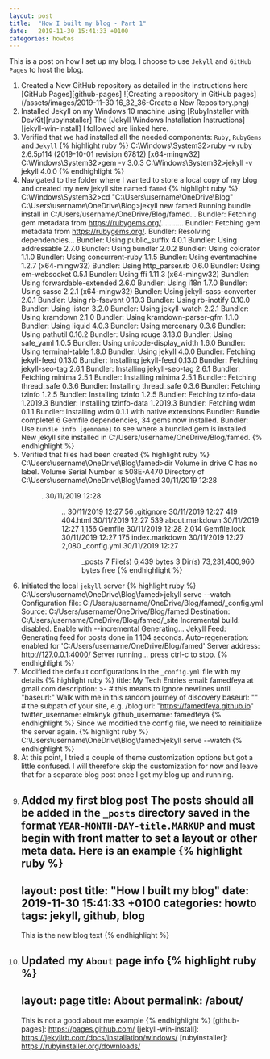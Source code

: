 ```yaml
---
layout: post
title:  "How I built my blog - Part 1"
date:   2019-11-30 15:41:33 +0100
categories: howtos
---
```


This is a post on how I set up my blog. I choose to use `Jekyll` and `GitHub Pages` to host the blog.

1.  Created a New GitHub repository as detailed in the instructions here [GitHub Pages][github-pages] 
    ![Creating a repository in GitHub pages](/assets/images/2019-11-30 16_32_36-Create a New Repository.png)
2.  Installed Jekyll on my Windows 10 machine using [RubyInstaller with DevKit][rubyinstaller]
    The [Jekyll Windows Installation Instructions][jekyll-win-install] I followed are linked here.
3.  Verified that we had installed all the needed components: `Ruby`, `RubyGems` and `Jekyll`
    {% highlight ruby %}
    C:\Windows\System32>ruby -v
    ruby 2.6.5p114 (2019-10-01 revision 67812) [x64-mingw32]
    C:\Windows\System32>gem -v
    3.0.3
    C:\Windows\System32>jekyll -v
    jekyll 4.0.0
    {% endhighlight %}
4.  Navigated to the folder where I wanted to store a local copy of my blog and created my new jekyll site named `famed`
    {% highlight ruby %}
    C:\Windows\System32>cd "C:\Users\username\OneDrive\Blog" 
    C:\Users\username\OneDrive\Blog>jekyll new famed
    Running bundle install in C:/Users/username/OneDrive/Blog/famed...
    Bundler: Fetching gem metadata from https://rubygems.org/...........
    Bundler: Fetching gem metadata from https://rubygems.org/.
    Bundler: Resolving dependencies...
    Bundler: Using public_suffix 4.0.1
    Bundler: Using addressable 2.7.0
    Bundler: Using bundler 2.0.2
    Bundler: Using colorator 1.1.0
    Bundler: Using concurrent-ruby 1.1.5
    Bundler: Using eventmachine 1.2.7 (x64-mingw32)
    Bundler: Using http_parser.rb 0.6.0
    Bundler: Using em-websocket 0.5.1
    Bundler: Using ffi 1.11.3 (x64-mingw32)
    Bundler: Using forwardable-extended 2.6.0
    Bundler: Using i18n 1.7.0
    Bundler: Using sassc 2.2.1 (x64-mingw32)
    Bundler: Using jekyll-sass-converter 2.0.1
    Bundler: Using rb-fsevent 0.10.3
    Bundler: Using rb-inotify 0.10.0
    Bundler: Using listen 3.2.0
    Bundler: Using jekyll-watch 2.2.1
    Bundler: Using kramdown 2.1.0
    Bundler: Using kramdown-parser-gfm 1.1.0
    Bundler: Using liquid 4.0.3
    Bundler: Using mercenary 0.3.6
    Bundler: Using pathutil 0.16.2
    Bundler: Using rouge 3.13.0
    Bundler: Using safe_yaml 1.0.5
    Bundler: Using unicode-display_width 1.6.0
    Bundler: Using terminal-table 1.8.0
    Bundler: Using jekyll 4.0.0
    Bundler: Fetching jekyll-feed 0.13.0
    Bundler: Installing jekyll-feed 0.13.0
    Bundler: Fetching jekyll-seo-tag 2.6.1
    Bundler: Installing jekyll-seo-tag 2.6.1
    Bundler: Fetching minima 2.5.1
    Bundler: Installing minima 2.5.1
    Bundler: Fetching thread_safe 0.3.6
    Bundler: Installing thread_safe 0.3.6
    Bundler: Fetching tzinfo 1.2.5
    Bundler: Installing tzinfo 1.2.5
    Bundler: Fetching tzinfo-data 1.2019.3
    Bundler: Installing tzinfo-data 1.2019.3
    Bundler: Fetching wdm 0.1.1
    Bundler: Installing wdm 0.1.1 with native extensions
    Bundler: Bundle complete! 6 Gemfile dependencies, 34 gems now installed.
    Bundler: Use `bundle info [gemname]` to see where a bundled gem is installed.
    New jekyll site installed in C:/Users/username/OneDrive/Blog/famed.
    {% endhighlight %}
5.  Verified that files had been created
    {% highlight ruby %}
    C:\Users\username\OneDrive\Blog\famed>dir
    Volume in drive C has no label.
    Volume Serial Number is 508E-A470 
    Directory of C:\Users\username\OneDrive\Blog\famed
    30/11/2019  12:28    <DIR>          .
    30/11/2019  12:28    <DIR>          ..
    30/11/2019  12:27                56 .gitignore
    30/11/2019  12:27               419 404.html
    30/11/2019  12:27               539 about.markdown
    30/11/2019  12:27             1,156 Gemfile
    30/11/2019  12:28             2,014 Gemfile.lock
    30/11/2019  12:27               175 index.markdown
    30/11/2019  12:27             2,080 _config.yml
    30/11/2019  12:27    <DIR>          _posts
                   7 File(s)          6,439 bytes
                   3 Dir(s)  73,231,400,960 bytes free
    {% endhighlight %} 
6.  Initiated the local `jekyll` server
    {% highlight ruby %}
    C:\Users\username\OneDrive\Blog\famed>jekyll serve --watch
    Configuration file: C:/Users/username/OneDrive/Blog/famed/_config.yml
                Source: C:/Users/username/OneDrive/Blog/famed
           Destination: C:/Users/username/OneDrive/Blog/famed/_site
     Incremental build: disabled. Enable with --incremental
          Generating...
           Jekyll Feed: Generating feed for posts
                        done in 1.104 seconds.
     Auto-regeneration: enabled for 'C:/Users/username/OneDrive/Blog/famed'
        Server address: http://127.0.0.1:4000/
      Server running... press ctrl-c to stop.
    {% endhighlight %}
7.  Modified the default configurations in the `_config.yml` file with my details
    {% highlight ruby %}
    title: My Tech Entries
    email: famedfeya at gmail com
    description: >- # this means to ignore newlines until "baseurl:"
            Walk with me in this random journey of discovery
    baseurl: "" # the subpath of your site, e.g. /blog
    url: "https://famedfeya.github.io" 
    twitter_username: elmknyk
    github_username:  famedfeya
    {% endhighlight %}
    Since we modified the config file, we need to reinitialize the server again.
    {% highlight ruby %}
    C:\Users\username\OneDrive\Blog\famed>jekyll serve --watch
    {% endhighlight %}
8.  At this point, I tried a couple of theme customization options but got a little confused. I will therefore skip the customization for now and leave that for a separate blog post once I get my blog up and running.
9.  Added my first blog post 
    The posts  should all be added in the `_posts` directory saved in the format `YEAR-MONTH-DAY-title.MARKUP` and must begin with front matter to set a layout or other meta data. Here is an example
    {% highlight ruby %}
    ---
    layout: post
    title:  "How I built my blog"
    date:   2019-11-30 15:41:33 +0100
    categories: howto
    tags: jekyll, github, blog
    ---
    This is the new blog text
    {% endhighlight %}
10. Updated my `About` page info
    {% highlight ruby %}
    ---
    layout: page
    title: About 
    permalink: /about/
    ---
    This is not a good about me example
    {% endhighlight %}
    [github-pages]: https://pages.github.com/
    [jekyll-win-install]: https://jekyllrb.com/docs/installation/windows/
    [rubyinstaller]: https://rubyinstaller.org/downloads/


